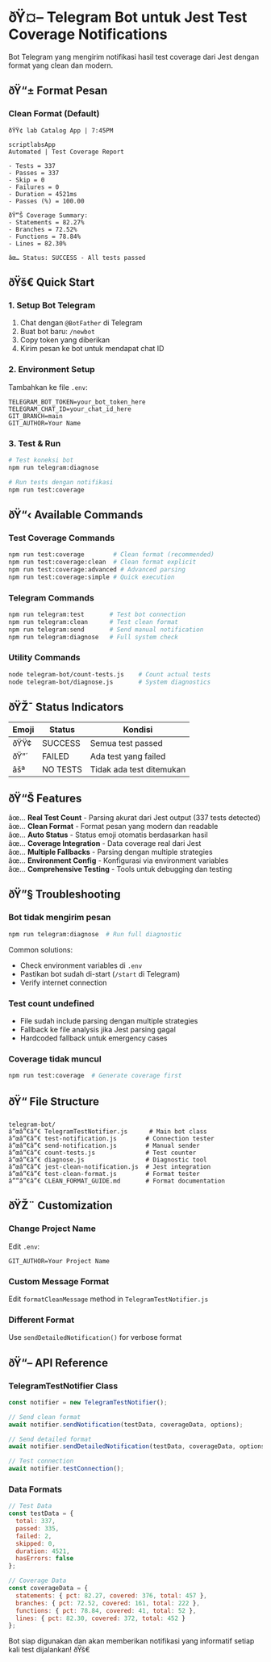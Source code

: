 ﻿# ðŸ¤– Telegram Bot untuk Jest Test Coverage Notifications

Bot Telegram yang mengirim notifikasi hasil test coverage dari Jest dengan format yang clean dan modern.

## ðŸ“± Format Pesan

### **Clean Format (Default)**
```
ðŸŸ¢ lab Catalog App | 7:45PM

scriptlabsApp
Automated | Test Coverage Report

- Tests = 337
- Passes = 337
- Skip = 0
- Failures = 0
- Duration = 4521ms
- Passes (%) = 100.00

ðŸ“Š Coverage Summary:
- Statements = 82.27%
- Branches = 72.52%
- Functions = 78.84%
- Lines = 82.30%

âœ… Status: SUCCESS - All tests passed
```

## ðŸš€ Quick Start

### 1. Setup Bot Telegram
1. Chat dengan `@BotFather` di Telegram
2. Buat bot baru: `/newbot`
3. Copy token yang diberikan
4. Kirim pesan ke bot untuk mendapat chat ID

### 2. Environment Setup
Tambahkan ke file `.env`:
```env
TELEGRAM_BOT_TOKEN=your_bot_token_here
TELEGRAM_CHAT_ID=your_chat_id_here
GIT_BRANCH=main
GIT_AUTHOR=Your Name
```

### 3. Test & Run
```bash
# Test koneksi bot
npm run telegram:diagnose

# Run tests dengan notifikasi
npm run test:coverage
```

## ðŸ“‹ Available Commands

### **Test Coverage Commands**
```bash
npm run test:coverage        # Clean format (recommended)
npm run test:coverage:clean  # Clean format explicit
npm run test:coverage:advanced # Advanced parsing
npm run test:coverage:simple # Quick execution
```

### **Telegram Commands**
```bash
npm run telegram:test       # Test bot connection
npm run telegram:clean      # Test clean format
npm run telegram:send       # Send manual notification
npm run telegram:diagnose   # Full system check
```

### **Utility Commands**
```bash
node telegram-bot/count-tests.js    # Count actual tests
node telegram-bot/diagnose.js       # System diagnostics
```

## ðŸŽ¯ Status Indicators

| Emoji | Status | Kondisi |
|-------|--------|---------|
| ðŸŸ¢ | SUCCESS | Semua test passed |
| ðŸ”´ | FAILED | Ada test yang failed |
| âšª | NO TESTS | Tidak ada test ditemukan |

## ðŸ“Š Features

âœ… **Real Test Count** - Parsing akurat dari Jest output (337 tests detected)  
âœ… **Clean Format** - Format pesan yang modern dan readable  
âœ… **Auto Status** - Status emoji otomatis berdasarkan hasil  
âœ… **Coverage Integration** - Data coverage real dari Jest  
âœ… **Multiple Fallbacks** - Parsing dengan multiple strategies  
âœ… **Environment Config** - Konfigurasi via environment variables  
âœ… **Comprehensive Testing** - Tools untuk debugging dan testing  

## ðŸ”§ Troubleshooting

### Bot tidak mengirim pesan
```bash
npm run telegram:diagnose  # Run full diagnostic
```

Common solutions:
- Check environment variables di `.env`
- Pastikan bot sudah di-start (`/start` di Telegram)
- Verify internet connection

### Test count undefined
- File sudah include parsing dengan multiple strategies
- Fallback ke file analysis jika Jest parsing gagal
- Hardcoded fallback untuk emergency cases

### Coverage tidak muncul
```bash
npm run test:coverage  # Generate coverage first
```

## ðŸ“ File Structure

```
telegram-bot/
â”œâ”€â”€ TelegramTestNotifier.js      # Main bot class
â”œâ”€â”€ test-notification.js        # Connection tester
â”œâ”€â”€ send-notification.js        # Manual sender
â”œâ”€â”€ count-tests.js              # Test counter
â”œâ”€â”€ diagnose.js                 # Diagnostic tool
â”œâ”€â”€ jest-clean-notification.js  # Jest integration
â”œâ”€â”€ test-clean-format.js        # Format tester
â””â”€â”€ CLEAN_FORMAT_GUIDE.md       # Format documentation
```

## ðŸŽ¨ Customization

### Change Project Name
Edit `.env`:
```env
GIT_AUTHOR=Your Project Name
```

### Custom Message Format
Edit `formatCleanMessage` method in `TelegramTestNotifier.js`

### Different Format
Use `sendDetailedNotification()` for verbose format

## ðŸ“– API Reference

### TelegramTestNotifier Class

```javascript
const notifier = new TelegramTestNotifier();

// Send clean format
await notifier.sendNotification(testData, coverageData, options);

// Send detailed format  
await notifier.sendDetailedNotification(testData, coverageData, options);

// Test connection
await notifier.testConnection();
```

### Data Formats

```javascript
// Test Data
const testData = {
  total: 337,
  passed: 335, 
  failed: 2,
  skipped: 0,
  duration: 4521,
  hasErrors: false
};

// Coverage Data
const coverageData = {
  statements: { pct: 82.27, covered: 376, total: 457 },
  branches: { pct: 72.52, covered: 161, total: 222 },
  functions: { pct: 78.84, covered: 41, total: 52 },
  lines: { pct: 82.30, covered: 372, total: 452 }
};
```

Bot siap digunakan dan akan memberikan notifikasi yang informatif setiap kali test dijalankan! ðŸš€


